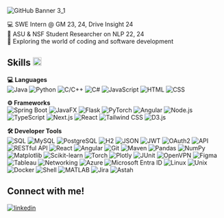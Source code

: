 ![GitHub Banner 3_1](https://github.com/user-attachments/assets/bbe09b1f-6469-4975-ae2a-b569fd834b2a)

💻 SWE Intern @ GM 23, 24, Drive Insight 24  
📝 ASU & NSF Student Researcher on NLP 22, 24  
🌱 Exploring the world of coding and software development

<h2> Skills <img src = "https://media2.giphy.com/media/QssGEmpkyEOhBCb7e1/giphy.gif?cid=ecf05e47a0n3gi1bfqntqmob8g9aid1oyj2wr3ds3mg700bl&rid=giphy.gif" width = 20px height=20px> </h2>

<p>
  <!-- Languages -->
  <strong>💻 Languages</strong><br>
  <img alt="Java" src="https://img.shields.io/badge/-Java-007396?style=flat-square&logo=java&logoColor=white" />
  <img alt="Python" src="https://img.shields.io/badge/-Python-3776AB?style=flat-square&logo=python&logoColor=white" />
  <img alt="C/C++" src="https://img.shields.io/badge/-C/C++-00599C?style=flat-square&logo=cplusplus&logoColor=white" />
  <img alt="C#" src="https://img.shields.io/badge/-C%23-239120?style=flat-square&logo=c-sharp&logoColor=white" />
  <img alt="JavaScript" src="https://img.shields.io/badge/-JavaScript-F7DF1E?style=flat-square&logo=javascript&logoColor=black" />
  <img alt="HTML" src="https://img.shields.io/badge/-HTML-E34F26?style=flat-square&logo=html5&logoColor=white" />
  <img alt="CSS" src="https://img.shields.io/badge/-CSS-1572B6?style=flat-square&logo=css3&logoColor=white" />
</p>

<p>
  <!-- Frameworks -->
  <strong>⚙️ Frameworks</strong><br>
  <img alt="Spring Boot" src="https://img.shields.io/badge/-Spring%20Boot-6DB33F?style=flat-square&logo=spring-boot&logoColor=white" />
  <img alt="JavaFX" src="https://img.shields.io/badge/-JavaFX-18A303?style=flat-square&logo=java&logoColor=white" />
  <img alt="Flask" src="https://img.shields.io/badge/-Flask-000000?style=flat-square&logo=flask&logoColor=white" />
  <img alt="PyTorch" src="https://img.shields.io/badge/-PyTorch-EE4C2C?style=flat-square&logo=pytorch&logoColor=white" />
  <img alt="Angular" src="https://img.shields.io/badge/-Angular-DD0031?style=flat-square&logo=angular&logoColor=white" />
  <img alt="Node.js" src="https://img.shields.io/badge/-Node.js-43853D?style=flat-square&logo=node-dot-js&logoColor=white" />
  <img alt="TypeScript" src="https://img.shields.io/badge/-TypeScript-007ACC?style=flat-square&logo=typescript&logoColor=white" />
  <img alt="Next.js" src="https://img.shields.io/badge/-Next.js-000000?style=flat-square&logo=next-dot-js&logoColor=white" />
  <img alt="React" src="https://img.shields.io/badge/-React-61DAFB?style=flat-square&logo=react&logoColor=black" />
  <img alt="Tailwind CSS" src="https://img.shields.io/badge/-Tailwind%20CSS-38B2AC?style=flat-square&logo=tailwind-css&logoColor=white" />
  <img alt="D3.js" src="https://img.shields.io/badge/-D3.js-F9A03C?style=flat-square&logo=d3-dot-js&logoColor=white" />
</p>

<p>
  <!-- Developer Tools -->
  <strong>🛠 Developer Tools</strong><br>
  <!-- Databases -->
  <img alt="SQL" src="https://img.shields.io/badge/-SQL-4479A1?style=flat-square&logo=sql&logoColor=white" />
  <img alt="MySQL" src="https://img.shields.io/badge/-MySQL-4479A1?style=flat-square&logo=mysql&logoColor=white" />
  <img alt="PostgreSQL" src="https://img.shields.io/badge/-PostgreSQL-4169E1?style=flat-square&logo=postgresql&logoColor=white" />
  <img alt="H2" src="https://img.shields.io/badge/-H2-0011ff?style=flat-square&logo=h2&logoColor=white" />

  <!-- Tools and APIs -->
  <img alt="JSON" src="https://img.shields.io/badge/-JSON-000000?style=flat-square&logo=json&logoColor=white" />
  <img alt="JWT" src="https://img.shields.io/badge/-JWT-000000?style=flat-square&logo=JSON-Web-Tokens&logoColor=white" />
  <img alt="OAuth2" src="https://img.shields.io/badge/-OAuth2-3B5998?style=flat-square&logo=oauth&logoColor=white" />
  <img alt="API" src="https://img.shields.io/badge/-API-FF6C37?style=flat-square&logo=api&logoColor=white" />
  <img alt="RESTful API" src="https://img.shields.io/badge/-RESTful%20API-02569B?style=flat-square&logo=rest-api&logoColor=white" />
  <img alt="React" src="https://img.shields.io/badge/-React-61DAFB?style=flat-square&logo=react&logoColor=white" />
  <img alt="Angular" src="https://img.shields.io/badge/-Angular-DD0031?style=flat-square&logo=angular&logoColor=white" />
  <img alt="Git" src="https://img.shields.io/badge/-Git-F05032?style=flat-square&logo=git&logoColor=white" />
  <img alt="Maven" src="https://img.shields.io/badge/-Maven-C71A36?style=flat-square&logo=apache-maven&logoColor=white" />
  <img alt="Pandas" src="https://img.shields.io/badge/-Pandas-150458?style=flat-square&logo=pandas&logoColor=white" />
  <img alt="NumPy" src="https://img.shields.io/badge/-NumPy-013243?style=flat-square&logo=numpy&logoColor=white" />
  <img alt="Matplotlib" src="https://img.shields.io/badge/-Matplotlib-11557C?style=flat-square&logo=python&logoColor=white" />
  <img alt="Scikit-learn" src="https://img.shields.io/badge/-Scikit%20Learn-F7931E?style=flat-square&logo=scikit-learn&logoColor=white" />
  <img alt="Torch" src="https://img.shields.io/badge/-PyTorch-EE4C2C?style=flat-square&logo=pytorch&logoColor=white" />
  <img alt="Plotly" src="https://img.shields.io/badge/-Plotly-3F4F75?style=flat-square&logo=plotly&logoColor=white" />
  <img alt="JUnit" src="https://img.shields.io/badge/-JUnit-25A162?style=flat-square&logo=junit5&logoColor=white" />
  <img alt="OpenVPN" src="https://img.shields.io/badge/-OpenVPN-EA7E20?style=flat-square&logo=openvpn&logoColor=white" />

  <!-- UI/UX Tools -->
  <img alt="Figma" src="https://img.shields.io/badge/-Figma-F24E1E?style=flat-square&logo=figma&logoColor=white" />

  <!-- Data & Networking -->
  <img alt="Tableau" src="https://img.shields.io/badge/-Tableau-E97627?style=flat-square&logo=tableau&logoColor=white" />
  <img alt="Networking" src="https://img.shields.io/badge/-Networking-0000FF?style=flat-square&logo=cisco&logoColor=white" />

  <!-- Cloud & DevOps -->
  <img alt="Azure" src="https://img.shields.io/badge/-Azure-0089D6?style=flat-square&logo=microsoft-azure&logoColor=white" />
  <img alt="Microsoft Entra ID" src="https://img.shields.io/badge/-Microsoft%20Entra%20ID-6264A7?style=flat-square&logo=microsoft-azure&logoColor=white" />

  <!-- OS and Development -->
  <img alt="Linux" src="https://img.shields.io/badge/-Linux-FCC624?style=flat-square&logo=linux&logoColor=white" />
  <img alt="Unix" src="https://img.shields.io/badge/-Unix-0071C5?style=flat-square&logo=unix&logoColor=white" />

  <!-- DevOps & Shell -->
  <img alt="Docker" src="https://img.shields.io/badge/-Docker-2496ED?style=flat-square&logo=docker&logoColor=white" />
  <img alt="Shell" src="https://img.shields.io/badge/-Shell-4EAA25?style=flat-square&logo=gnu-bash&logoColor=white" />

  <!-- MATLAB -->
  <img alt="MATLAB" src="https://img.shields.io/badge/-MATLAB-0076A8?style=flat-square&logo=mathworks&logoColor=white" />

  <!-- Project Management -->
  <img alt="Jira" src="https://img.shields.io/badge/-Jira-0052CC?style=flat-square&logo=jira&logoColor=white" />
  <img alt="Astah" src="https://img.shields.io/badge/-Astah-0E76A8?style=flat-square&logo=astah&logoColor=white" />
</p>


<h2> Connect with me! </h2>

[![linkedin](https://img.shields.io/badge/linkedin-0A66C2?style=for-the-badge&logo=linkedin&logoColor=white)](https://www.linkedin.com/in/seoyeongoh/)


<!--

Skills 
🛠 Languages  
  Java   Python   C/C++   JS   TS   HTML   Css

🛠 Tech Stack  
  React   Angular   Node JS   Express JS   SQL   BOOTSTRAP   SPRING MVC   git   github   scss   Next.js   figma   docker   VSCode   Visual Studio

**seoyeong643/seoyeong643** is a ✨ _special_ ✨ repository because its `README.md` (this file) appears on your GitHub profile.

Here are some ideas to get you started:

- 🔭 I’m currently working on ...
- 🌱 I’m currently learning ...
- 👯 I’m looking to collaborate on ...
- 🤔 I’m looking for help with ...
- 💬 Ask me about ...
- 📫 How to reach me: ...
- 😄 Pronouns: ...
- ⚡ Fun fact: ...
-->
